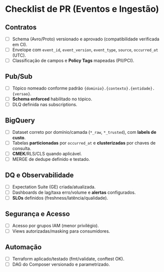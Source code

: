 # Checklist de PR (Eventos e Ingestão)

## Contratos
- [ ] Schema (Avro/Proto) versionado e aprovado (compatibilidade verificada em CI).
- [ ] Envelope com `event_id`, `event_version`, `event_type`, `source`, `occurred_at` (UTC).
- [ ] Classificação de campos e **Policy Tags** mapeadas (PII/PCI).

## Pub/Sub
- [ ] Tópico nomeado conforme padrão `{dominio}.{contexto}.{entidade}.{versao}`.
- [ ] **Schema enforced** habilitado no tópico.
- [ ] DLQ definida nas subscriptions.

## BigQuery
- [ ] Dataset correto por domínio/camada (`*_raw`, `*_trusted`), com **labels de custo**.
- [ ] Tabelas **particionadas** por `occurred_at` e **clusterizadas** por chaves de consulta.
- [ ] **CMEK**/RLS/CLS quando aplicável.
- [ ] MERGE de dedupe definido e testado.

## DQ e Observabilidade
- [ ] Expectation Suite (GE) criada/atualizada.
- [ ] Dashboards de lag/taxa erro/volume e **alertas** configurados.
- [ ] **SLOs** definidos (freshness/latência/qualidade).

## Segurança e Acesso
- [ ] Acesso por grupos IAM (menor privilégio).
- [ ] Views autorizadas/masking para consumidores.

## Automação
- [ ] Terraform aplicado/testado (fmt/validate, conftest OK).
- [ ] DAG do Composer versionado e parametrizado.
